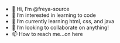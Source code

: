 - 👋 Hi, I’m @freya-source
- 👀 I’m interested in learning to code
- 🌱 I’m currently learning html, css, and java
- 💞️ I’m looking to collaborate on anything!
- 📫 How to reach me...on here

<!---
freya-source/freya-source is a ✨ special ✨ repository because its `README.md` (this file) appears on your GitHub profile.
You can click the Preview link to take a look at your changes.
--->
